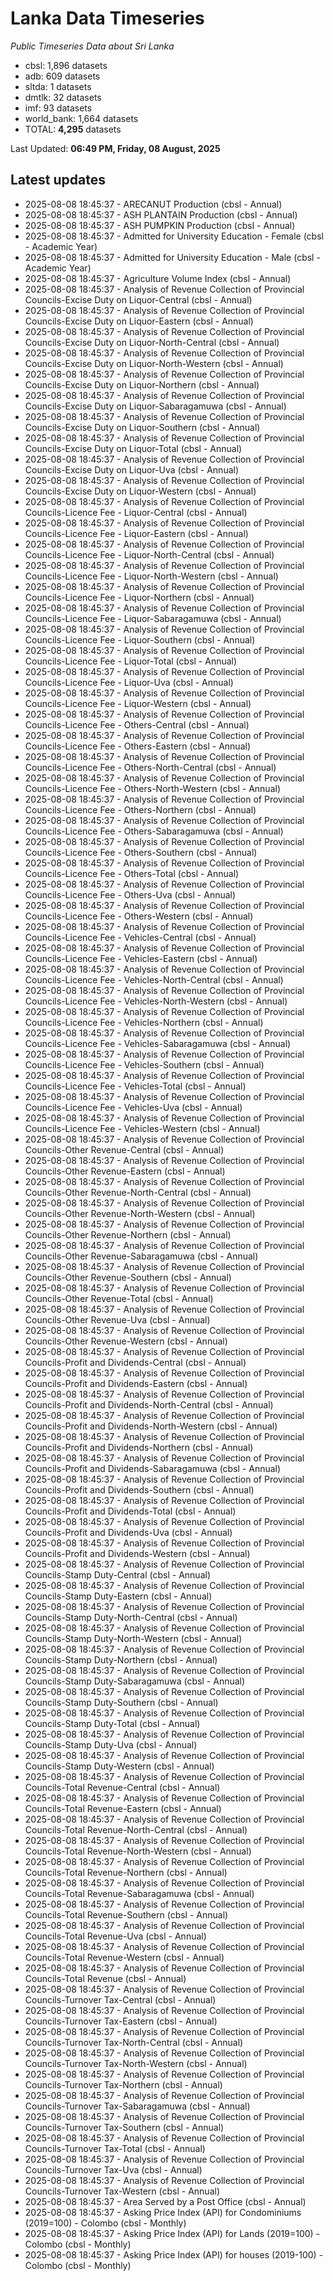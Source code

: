 # Lanka Data Timeseries
*Public Timeseries Data about Sri Lanka*

* cbsl: 1,896 datasets
* adb: 609 datasets
* sltda: 1 datasets
* dmtlk: 32 datasets
* imf: 93 datasets
* world_bank: 1,664 datasets
* TOTAL: **4,295** datasets

Last Updated: **06:49 PM, Friday, 08 August, 2025**

## Latest updates

* 2025-08-08 18:45:37 - ARECANUT Production (cbsl - Annual)
* 2025-08-08 18:45:37 - ASH PLANTAIN Production (cbsl - Annual)
* 2025-08-08 18:45:37 - ASH PUMPKIN Production (cbsl - Annual)
* 2025-08-08 18:45:37 - Admitted for University Education - Female (cbsl - Academic Year)
* 2025-08-08 18:45:37 - Admitted for University Education - Male (cbsl - Academic Year)
* 2025-08-08 18:45:37 - Agriculture Volume Index (cbsl - Annual)
* 2025-08-08 18:45:37 - Analysis of Revenue Collection of Provincial Councils-Excise Duty on Liquor-Central (cbsl - Annual)
* 2025-08-08 18:45:37 - Analysis of Revenue Collection of Provincial Councils-Excise Duty on Liquor-Eastern (cbsl - Annual)
* 2025-08-08 18:45:37 - Analysis of Revenue Collection of Provincial Councils-Excise Duty on Liquor-North-Central (cbsl - Annual)
* 2025-08-08 18:45:37 - Analysis of Revenue Collection of Provincial Councils-Excise Duty on Liquor-North-Western (cbsl - Annual)
* 2025-08-08 18:45:37 - Analysis of Revenue Collection of Provincial Councils-Excise Duty on Liquor-Northern (cbsl - Annual)
* 2025-08-08 18:45:37 - Analysis of Revenue Collection of Provincial Councils-Excise Duty on Liquor-Sabaragamuwa (cbsl - Annual)
* 2025-08-08 18:45:37 - Analysis of Revenue Collection of Provincial Councils-Excise Duty on Liquor-Southern (cbsl - Annual)
* 2025-08-08 18:45:37 - Analysis of Revenue Collection of Provincial Councils-Excise Duty on Liquor-Total (cbsl - Annual)
* 2025-08-08 18:45:37 - Analysis of Revenue Collection of Provincial Councils-Excise Duty on Liquor-Uva (cbsl - Annual)
* 2025-08-08 18:45:37 - Analysis of Revenue Collection of Provincial Councils-Excise Duty on Liquor-Western (cbsl - Annual)
* 2025-08-08 18:45:37 - Analysis of Revenue Collection of Provincial Councils-Licence Fee - Liquor-Central (cbsl - Annual)
* 2025-08-08 18:45:37 - Analysis of Revenue Collection of Provincial Councils-Licence Fee - Liquor-Eastern (cbsl - Annual)
* 2025-08-08 18:45:37 - Analysis of Revenue Collection of Provincial Councils-Licence Fee - Liquor-North-Central (cbsl - Annual)
* 2025-08-08 18:45:37 - Analysis of Revenue Collection of Provincial Councils-Licence Fee - Liquor-North-Western (cbsl - Annual)
* 2025-08-08 18:45:37 - Analysis of Revenue Collection of Provincial Councils-Licence Fee - Liquor-Northern (cbsl - Annual)
* 2025-08-08 18:45:37 - Analysis of Revenue Collection of Provincial Councils-Licence Fee - Liquor-Sabaragamuwa (cbsl - Annual)
* 2025-08-08 18:45:37 - Analysis of Revenue Collection of Provincial Councils-Licence Fee - Liquor-Southern (cbsl - Annual)
* 2025-08-08 18:45:37 - Analysis of Revenue Collection of Provincial Councils-Licence Fee - Liquor-Total (cbsl - Annual)
* 2025-08-08 18:45:37 - Analysis of Revenue Collection of Provincial Councils-Licence Fee - Liquor-Uva (cbsl - Annual)
* 2025-08-08 18:45:37 - Analysis of Revenue Collection of Provincial Councils-Licence Fee - Liquor-Western (cbsl - Annual)
* 2025-08-08 18:45:37 - Analysis of Revenue Collection of Provincial Councils-Licence Fee - Others-Central (cbsl - Annual)
* 2025-08-08 18:45:37 - Analysis of Revenue Collection of Provincial Councils-Licence Fee - Others-Eastern (cbsl - Annual)
* 2025-08-08 18:45:37 - Analysis of Revenue Collection of Provincial Councils-Licence Fee - Others-North-Central (cbsl - Annual)
* 2025-08-08 18:45:37 - Analysis of Revenue Collection of Provincial Councils-Licence Fee - Others-North-Western (cbsl - Annual)
* 2025-08-08 18:45:37 - Analysis of Revenue Collection of Provincial Councils-Licence Fee - Others-Northern (cbsl - Annual)
* 2025-08-08 18:45:37 - Analysis of Revenue Collection of Provincial Councils-Licence Fee - Others-Sabaragamuwa (cbsl - Annual)
* 2025-08-08 18:45:37 - Analysis of Revenue Collection of Provincial Councils-Licence Fee - Others-Southern (cbsl - Annual)
* 2025-08-08 18:45:37 - Analysis of Revenue Collection of Provincial Councils-Licence Fee - Others-Total (cbsl - Annual)
* 2025-08-08 18:45:37 - Analysis of Revenue Collection of Provincial Councils-Licence Fee - Others-Uva (cbsl - Annual)
* 2025-08-08 18:45:37 - Analysis of Revenue Collection of Provincial Councils-Licence Fee - Others-Western (cbsl - Annual)
* 2025-08-08 18:45:37 - Analysis of Revenue Collection of Provincial Councils-Licence Fee - Vehicles-Central (cbsl - Annual)
* 2025-08-08 18:45:37 - Analysis of Revenue Collection of Provincial Councils-Licence Fee - Vehicles-Eastern (cbsl - Annual)
* 2025-08-08 18:45:37 - Analysis of Revenue Collection of Provincial Councils-Licence Fee - Vehicles-North-Central (cbsl - Annual)
* 2025-08-08 18:45:37 - Analysis of Revenue Collection of Provincial Councils-Licence Fee - Vehicles-North-Western (cbsl - Annual)
* 2025-08-08 18:45:37 - Analysis of Revenue Collection of Provincial Councils-Licence Fee - Vehicles-Northern (cbsl - Annual)
* 2025-08-08 18:45:37 - Analysis of Revenue Collection of Provincial Councils-Licence Fee - Vehicles-Sabaragamuwa (cbsl - Annual)
* 2025-08-08 18:45:37 - Analysis of Revenue Collection of Provincial Councils-Licence Fee - Vehicles-Southern (cbsl - Annual)
* 2025-08-08 18:45:37 - Analysis of Revenue Collection of Provincial Councils-Licence Fee - Vehicles-Total (cbsl - Annual)
* 2025-08-08 18:45:37 - Analysis of Revenue Collection of Provincial Councils-Licence Fee - Vehicles-Uva (cbsl - Annual)
* 2025-08-08 18:45:37 - Analysis of Revenue Collection of Provincial Councils-Licence Fee - Vehicles-Western (cbsl - Annual)
* 2025-08-08 18:45:37 - Analysis of Revenue Collection of Provincial Councils-Other Revenue-Central (cbsl - Annual)
* 2025-08-08 18:45:37 - Analysis of Revenue Collection of Provincial Councils-Other Revenue-Eastern (cbsl - Annual)
* 2025-08-08 18:45:37 - Analysis of Revenue Collection of Provincial Councils-Other Revenue-North-Central (cbsl - Annual)
* 2025-08-08 18:45:37 - Analysis of Revenue Collection of Provincial Councils-Other Revenue-North-Western (cbsl - Annual)
* 2025-08-08 18:45:37 - Analysis of Revenue Collection of Provincial Councils-Other Revenue-Northern (cbsl - Annual)
* 2025-08-08 18:45:37 - Analysis of Revenue Collection of Provincial Councils-Other Revenue-Sabaragamuwa (cbsl - Annual)
* 2025-08-08 18:45:37 - Analysis of Revenue Collection of Provincial Councils-Other Revenue-Southern (cbsl - Annual)
* 2025-08-08 18:45:37 - Analysis of Revenue Collection of Provincial Councils-Other Revenue-Total (cbsl - Annual)
* 2025-08-08 18:45:37 - Analysis of Revenue Collection of Provincial Councils-Other Revenue-Uva (cbsl - Annual)
* 2025-08-08 18:45:37 - Analysis of Revenue Collection of Provincial Councils-Other Revenue-Western (cbsl - Annual)
* 2025-08-08 18:45:37 - Analysis of Revenue Collection of Provincial Councils-Profit and Dividends-Central (cbsl - Annual)
* 2025-08-08 18:45:37 - Analysis of Revenue Collection of Provincial Councils-Profit and Dividends-Eastern (cbsl - Annual)
* 2025-08-08 18:45:37 - Analysis of Revenue Collection of Provincial Councils-Profit and Dividends-North-Central (cbsl - Annual)
* 2025-08-08 18:45:37 - Analysis of Revenue Collection of Provincial Councils-Profit and Dividends-North-Western (cbsl - Annual)
* 2025-08-08 18:45:37 - Analysis of Revenue Collection of Provincial Councils-Profit and Dividends-Northern (cbsl - Annual)
* 2025-08-08 18:45:37 - Analysis of Revenue Collection of Provincial Councils-Profit and Dividends-Sabaragamuwa (cbsl - Annual)
* 2025-08-08 18:45:37 - Analysis of Revenue Collection of Provincial Councils-Profit and Dividends-Southern (cbsl - Annual)
* 2025-08-08 18:45:37 - Analysis of Revenue Collection of Provincial Councils-Profit and Dividends-Total (cbsl - Annual)
* 2025-08-08 18:45:37 - Analysis of Revenue Collection of Provincial Councils-Profit and Dividends-Uva (cbsl - Annual)
* 2025-08-08 18:45:37 - Analysis of Revenue Collection of Provincial Councils-Profit and Dividends-Western (cbsl - Annual)
* 2025-08-08 18:45:37 - Analysis of Revenue Collection of Provincial Councils-Stamp Duty-Central (cbsl - Annual)
* 2025-08-08 18:45:37 - Analysis of Revenue Collection of Provincial Councils-Stamp Duty-Eastern (cbsl - Annual)
* 2025-08-08 18:45:37 - Analysis of Revenue Collection of Provincial Councils-Stamp Duty-North-Central (cbsl - Annual)
* 2025-08-08 18:45:37 - Analysis of Revenue Collection of Provincial Councils-Stamp Duty-North-Western (cbsl - Annual)
* 2025-08-08 18:45:37 - Analysis of Revenue Collection of Provincial Councils-Stamp Duty-Northern (cbsl - Annual)
* 2025-08-08 18:45:37 - Analysis of Revenue Collection of Provincial Councils-Stamp Duty-Sabaragamuwa (cbsl - Annual)
* 2025-08-08 18:45:37 - Analysis of Revenue Collection of Provincial Councils-Stamp Duty-Southern (cbsl - Annual)
* 2025-08-08 18:45:37 - Analysis of Revenue Collection of Provincial Councils-Stamp Duty-Total (cbsl - Annual)
* 2025-08-08 18:45:37 - Analysis of Revenue Collection of Provincial Councils-Stamp Duty-Uva (cbsl - Annual)
* 2025-08-08 18:45:37 - Analysis of Revenue Collection of Provincial Councils-Stamp Duty-Western (cbsl - Annual)
* 2025-08-08 18:45:37 - Analysis of Revenue Collection of Provincial Councils-Total Revenue-Central (cbsl - Annual)
* 2025-08-08 18:45:37 - Analysis of Revenue Collection of Provincial Councils-Total Revenue-Eastern (cbsl - Annual)
* 2025-08-08 18:45:37 - Analysis of Revenue Collection of Provincial Councils-Total Revenue-North-Central (cbsl - Annual)
* 2025-08-08 18:45:37 - Analysis of Revenue Collection of Provincial Councils-Total Revenue-North-Western (cbsl - Annual)
* 2025-08-08 18:45:37 - Analysis of Revenue Collection of Provincial Councils-Total Revenue-Northern (cbsl - Annual)
* 2025-08-08 18:45:37 - Analysis of Revenue Collection of Provincial Councils-Total Revenue-Sabaragamuwa (cbsl - Annual)
* 2025-08-08 18:45:37 - Analysis of Revenue Collection of Provincial Councils-Total Revenue-Southern (cbsl - Annual)
* 2025-08-08 18:45:37 - Analysis of Revenue Collection of Provincial Councils-Total Revenue-Uva (cbsl - Annual)
* 2025-08-08 18:45:37 - Analysis of Revenue Collection of Provincial Councils-Total Revenue-Western (cbsl - Annual)
* 2025-08-08 18:45:37 - Analysis of Revenue Collection of Provincial Councils-Total Revenue (cbsl - Annual)
* 2025-08-08 18:45:37 - Analysis of Revenue Collection of Provincial Councils-Turnover Tax-Central (cbsl - Annual)
* 2025-08-08 18:45:37 - Analysis of Revenue Collection of Provincial Councils-Turnover Tax-Eastern (cbsl - Annual)
* 2025-08-08 18:45:37 - Analysis of Revenue Collection of Provincial Councils-Turnover Tax-North-Central (cbsl - Annual)
* 2025-08-08 18:45:37 - Analysis of Revenue Collection of Provincial Councils-Turnover Tax-North-Western (cbsl - Annual)
* 2025-08-08 18:45:37 - Analysis of Revenue Collection of Provincial Councils-Turnover Tax-Northern (cbsl - Annual)
* 2025-08-08 18:45:37 - Analysis of Revenue Collection of Provincial Councils-Turnover Tax-Sabaragamuwa (cbsl - Annual)
* 2025-08-08 18:45:37 - Analysis of Revenue Collection of Provincial Councils-Turnover Tax-Southern (cbsl - Annual)
* 2025-08-08 18:45:37 - Analysis of Revenue Collection of Provincial Councils-Turnover Tax-Total (cbsl - Annual)
* 2025-08-08 18:45:37 - Analysis of Revenue Collection of Provincial Councils-Turnover Tax-Uva (cbsl - Annual)
* 2025-08-08 18:45:37 - Analysis of Revenue Collection of Provincial Councils-Turnover Tax-Western (cbsl - Annual)
* 2025-08-08 18:45:37 - Area Served by a Post Office (cbsl - Annual)
* 2025-08-08 18:45:37 - Asking Price Index (API) for Condominiums (2019=100) - Colombo (cbsl - Monthly)
* 2025-08-08 18:45:37 - Asking Price Index (API) for Lands (2019=100) - Colombo (cbsl - Monthly)
* 2025-08-08 18:45:37 - Asking Price Index (API) for houses (2019-100) - Colombo (cbsl - Monthly)